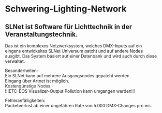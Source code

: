 # Schwering-Lighting-Network
<h2>SLNet ist Software für Lichttechnik in der Veranstaltungstechnik.</h2>

<p>
Das ist ein komplexes Netzwerksystem, welches DMX-Inputs auf ein eingens entwickeltes SLNet Universum patcht und auf andere Nodes ausgibt.
Das System basiert auf einer Datenbank und wird auch durch diese verwaltet.
</p>

<p>
Besonderheiten:<br>
Ein SLNet kann auf mehrere Ausgangsnodes gepatcht werden.<br>
Eingang über Artnet ist möglich.<br>
Kostengünstige Nodes<br>
!!!ETC-EOS Visualizer-Output Pollution kann umgangen werden!!!<br>
</p>

<p>
Fehleranfälligkeiten:<br>
Packetverlust ab einer ungefähren Rate von 5.000 DMX-Changes pro ms.<br>
</p>